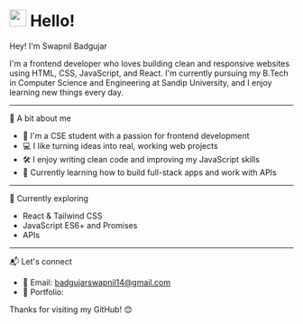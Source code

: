 <h1>
  <img src="https://media.giphy.com/media/hvRJCLFzcasrR4ia7z/giphy.gif" width="30"/> Hello!
</h1>
Hey! I'm Swapnil Badgujar

I'm a frontend developer who loves building clean and responsive websites using HTML, CSS, JavaScript, and React. I'm currently pursuing my B.Tech in Computer Science and Engineering at Sandip University, and I enjoy learning new things every day.

---
🧠 A bit about me

- 🏫 I'm a CSE student with a passion for frontend development
- 💻 I like turning ideas into real, working web projects
- 🛠️ I enjoy writing clean code and improving my JavaScript skills
- 📱 Currently learning how to build full-stack apps and work with APIs

---

🌱 Currently exploring

- React & Tailwind CSS
- JavaScript ES6+ and Promises
- APIs 

---

📬 Let's connect

- 📧 Email: badgujarswapnil14@gmail.com
- 💼 Portfolio: 

Thanks for visiting my GitHub! 😊
